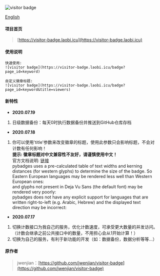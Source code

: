 ![visitor badge](https://visitor-badge.laobi.icu/badge?page_id=jwenjian.visitor-badge-cn&title=浏%20览%20次%20数)

[English](https://github.com/hehuapei/visitor-badge/blob/master/README.md)

#### 项目首页
> [https://visitor-badge.laobi.icu](https://visitor-badge.laobi.icu)

#### 使用说明
```
快速使用: 
![visitor badge](https://visitor-badge.laobi.icu/badge?page_id=keyword)

自定义徽章标题: 
![visitor badge](https://visitor-badge.laobi.icu/badge?page_id=keyword&title=viewers)

```

#### 新特性
- **2020.07.19**  
1. 日级数据备份：每天0时执行数据备份并推送到GitHub仓库存档

- **2020.07.18**  
1. 你可以使用'title'参数来改变徽章的标题，使用此参数只会影响标题，不会对计数有任何影响！   
**提示: 徽章标题对中文兼容性不友好，请谨慎使用中文！**  
官方文档说明: [链接](https://pypi.org/project/pybadges/)  
pybadges uses a pre-calculated table of text widths and kerning distances (for western glyphs) to determine the size of the badge. So Eastern European languages  may be rendered less well than Western European ones:  
and glyphs not present in Deja Vu Sans (the default font) may be rendered very poorly:  
pybadges does not have any explicit support for languages that are written right-to-left (e.g. Arabic, Hebrew) and the displayed text direction may be incorrect:  
 
- **2020.07.17**  
1. 切换计数接口为我自己的服务，优化计数速度，可承受更大数量的并发访问。（计数会继承之前公共接口中的数量，不用担心会从1开始计算！）  
2. 切换为自己的服务，有利于新功能的开发（如：数据备份，数据分析等等...）

#### 原作者
> jwenjian：[https://github.com/jwenjian/visitor-badge](https://github.com/jwenjian/visitor-badge)
